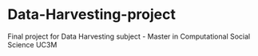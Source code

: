 # Data-Harvesting-project
Final project for Data Harvesting subject - Master in Computational Social Science UC3M
